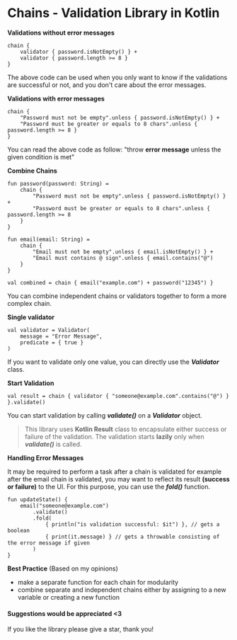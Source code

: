 # Chains - Validation Library in Kotlin

**Validations without error messages**

    chain {  
	    validator { password.isNotEmpty() } + 
	    validator { password.length >= 8 }  
    }

The above code can be used when you only want to know if the validations are successful or not, and you don't care about the error messages.

**Validations with error messages**

    chain {  
	    "Password must not be empty".unless { password.isNotEmpty() } + 
	    "Password must be greater or equals to 8 chars".unless { password.length >= 8 }  
    }
You can read the above code as follow:
"throw **error message** unless the given condition is met"

**Combine Chains**

    fun password(password: String) =  
	    chain {  
		    "Password must not be empty".unless { password.isNotEmpty() } +  
		    "Password must be greater or equals to 8 chars".unless { password.length >= 8 
	    }  
    }
    
    fun email(email: String) =  
	    chain {  
			"Email must not be empty".unless { email.isNotEmpty() } +  
			"Email must contains @ sign".unless { email.contains("@") 
		}  
	}
	  
	val combined = chain { email("example.com") + password("12345") }

You can combine independent chains or validators together to form a more complex chain.

**Single validator**

    val validator = Validator(  
	    message = "Error Message",  
	    predicate = { true }  
    )

If you want to validate only one value, you can directly use the ***Validator*** class. 

**Start Validation**

    val result = chain { validator { "someone@example.com".contains("@") } }.validate()

You can start validation by calling ***validate()*** on a ***Validator*** object.

> This library uses **Kotlin Result** class to encapsulate either success or failure of the validation. 
> The validation starts **lazily** only when ***validate()*** is called.
 
**Handling Error Messages**

It may be required to perform a task after a chain is validated for example after the email chain is validated, you may want to reflect its result **(success or failure)** to the UI. For this purpose, you can use the ***fold()*** function.

    fun updateState() {  
	    email("someone@example.com")  
		    .validate()  
		    .fold(  
			    { println("is validation successful: $it") }, // gets a boolean  
			    { print(it.message) } // gets a throwable consisting of the error message if given  
		    )  
    }

**Best Practice** (Based on my opinions)

 - make a separate function for each chain for modularity
 - combine separate and independent chains either by assigning to a new variable or creating a new function

#### Suggestions would be appreciated <3
If you like the library please give a star, thank you!
